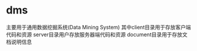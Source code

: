 # dms
主要用于通用数据挖掘系统(Data Mining System) 
其中client目录用于存放客户端代码和资源 
server目录用户存放服务器端代码和资源
document目录用于存放文档说明信息
